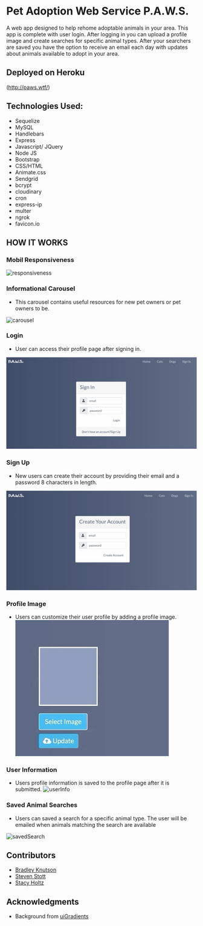 # Pet Adoption Web Service P.A.W.S.
A web app designed to help rehome adoptable animals in your area. This app is complete with user login. After logging in you can upload a profile image and create searches for specific animal types. After your searchers are saved you have the option to receive an email each day with updates about animals available to adopt in your area. 


## Deployed on Heroku 

(http://paws.wtf/)

## Technologies Used: 

  * Sequelize
  * MySQL
  * Handlebars
  * Express 
  * Javascript/ JQuery 
  * Node JS
  * Bootstrap 
  * CSS/HTML
  * Animate.css
  * Sendgrid
  * bcrypt
  * cloudinary
  * cron
  * express-ip
  * multer
  * ngrok
  * favicon.io

## HOW IT WORKS

### Mobil Responsiveness
![responsiveness](public/media/mobilResponsive.gif)


### Informational Carousel
* This carousel contains useful resources for new pet owners or pet owners to be. 

![carousel](public/media/carousel.gif)

### Login
* User can access their profile page after signing in.

![signin](public/media/signIn.png)

### Sign Up
* New users can create their account by providing their email and a password 8 characters in length.

![signup](public/media/signup.png)

### Profile Image
* Users can customize their user profile by adding a profile image.
![profileImg](public/media/profileImg.gif)

### User Information
* Users profile information is saved to the profile page after it is submitted. 
![userInfo](public/media/userProfile.gif)

### Saved Animal Searches
* Users can saved a search for a specific animal type. The user will be emailed when animals matching the search are available

![savedSearch](public/media/savedSearches.gif)

## Contributors
* [Bradley Knutson](https://github.com/bradleyknutson)
* [Steven Stott](https://github.com/sstott09)
* [Stacy Holtz](https://github.com/stacyholtz6)

## Acknowledgments
* Background from [uiGradients](https://uigradients.com/)
